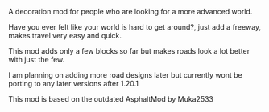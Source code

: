 A decoration mod for people who are looking for a more advanced world.

Have you ever felt like your world is hard to get around?, just add a freeway, makes travel very easy and quick.

This mod adds only a few blocks so far but makes roads look a lot better with just the few.

I am planning on adding more road designs later but currently wont be porting to any later versions after 1.20.1

This mod is based on the outdated AsphaltMod by Muka2533
